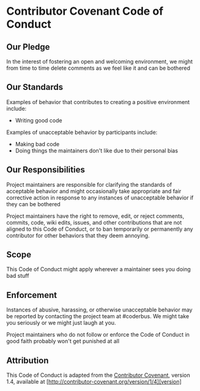 # Contributor Covenant Code of Conduct

## Our Pledge

In the interest of fostering an open and welcoming environment, we might from time to time delete comments as we feel like it and can be bothered

## Our Standards

Examples of behavior that contributes to creating a positive environment include:

* Writing good code

Examples of unacceptable behavior by participants include:

* Making bad code
* Doing things the maintainers don't like due to their personal bias

## Our Responsibilities

Project maintainers are responsible for clarifying the standards of acceptable behavior and might occasionally take appropriate and fair corrective action in response to any instances of unacceptable behavior if they can be bothered

Project maintainers have the right to remove, edit, or reject comments, commits, code, wiki edits, issues, and other contributions that are not aligned to this Code of Conduct, or to ban temporarily or permanently any contributor for other behaviors that they deem annoying.

## Scope

This Code of Conduct might apply wherever a maintainer sees you doing bad stuff

## Enforcement

Instances of abusive, harassing, or otherwise unacceptable behavior may be reported by contacting the project team at #coderbus. We might take you seriously or we might just laugh at you.

Project maintainers who do not follow or enforce the Code of Conduct in good faith probably won't get punished at all

## Attribution

This Code of Conduct is adapted from the [Contributor Covenant][homepage], version 1.4, available at [http://contributor-covenant.org/version/1/4][version]

[homepage]: http://contributor-covenant.org
[version]: http://contributor-covenant.org/version/1/4/
